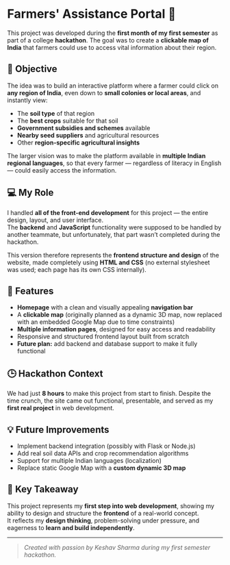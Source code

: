 # Farmers' Assistance Portal 🌾  
This project was developed during the **first month of my first semester** as part of a college **hackathon**. The goal was to create a **clickable map of India** that farmers could use to access vital information about their region.  

## 🎯 Objective  
The idea was to build an interactive platform where a farmer could click on **any region of India**, even down to **small colonies or local areas**, and instantly view:  
- The **soil type** of that region  
- The **best crops** suitable for that soil  
- **Government subsidies and schemes** available  
- **Nearby seed suppliers** and agricultural resources  
- Other **region-specific agricultural insights**

The larger vision was to make the platform available in **multiple Indian regional languages**, so that every farmer — regardless of literacy in English — could easily access the information.

## 💻 My Role  
I handled **all of the front-end development** for this project — the entire design, layout, and user interface.  
The **backend** and **JavaScript** functionality were supposed to be handled by another teammate, but unfortunately, that part wasn’t completed during the hackathon.  

This version therefore represents the **frontend structure and design** of the website, made completely using **HTML and CSS** (no external stylesheet was used; each page has its own CSS internally).

## 🧭 Features  
- **Homepage** with a clean and visually appealing **navigation bar**  
- A **clickable map** (originally planned as a dynamic 3D map, now replaced with an embedded Google Map due to time constraints)  
- **Multiple information pages**, designed for easy access and readability  
- Responsive and structured frontend layout built from scratch  
- **Future plan:** add backend and database support to make it fully functional  

## 🕒 Hackathon Context  
We had just **8 hours** to make this project from start to finish. Despite the time crunch, the site came out functional, presentable, and served as my **first real project** in web development.  

## 💡 Future Improvements  
- Implement backend integration (possibly with Flask or Node.js)  
- Add real soil data APIs and crop recommendation algorithms  
- Support for multiple Indian languages (localization)  
- Replace static Google Map with a **custom dynamic 3D map**

## 🧠 Key Takeaway  
This project represents my **first step into web development**, showing my ability to design and structure the **frontend** of a real-world concept.  
It reflects my **design thinking**, problem-solving under pressure, and eagerness to **learn and build independently**.  

---
> *Created with passion by Keshav Sharma during my first semester hackathon.*  
